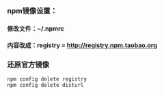 ### npm镜像设置：
#### 修改文件：~/.npmrc
#### 内容改成：registry = http://registry.npm.taobao.org
### 还原官方镜像
```
npm config delete registry
npm config delete disturl
```
